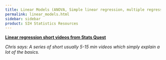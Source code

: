 ```yaml
---
title: Linear Models (ANOVA, Simple linear regression, multiple regression, etc)
permalink: linear_models.html
sidebar: sidebar
product: SIH Statistics Resources
---
```


**[Linear regression short videos from Stats Quest](https://www.youtube.com/playlist?list=PLblh5JKOoLUIzaEkCLIUxQFjPIlapw8nU)**

*Chris says: A series of short usually 5-15 min videos which simply explain a lot of the basics.*

